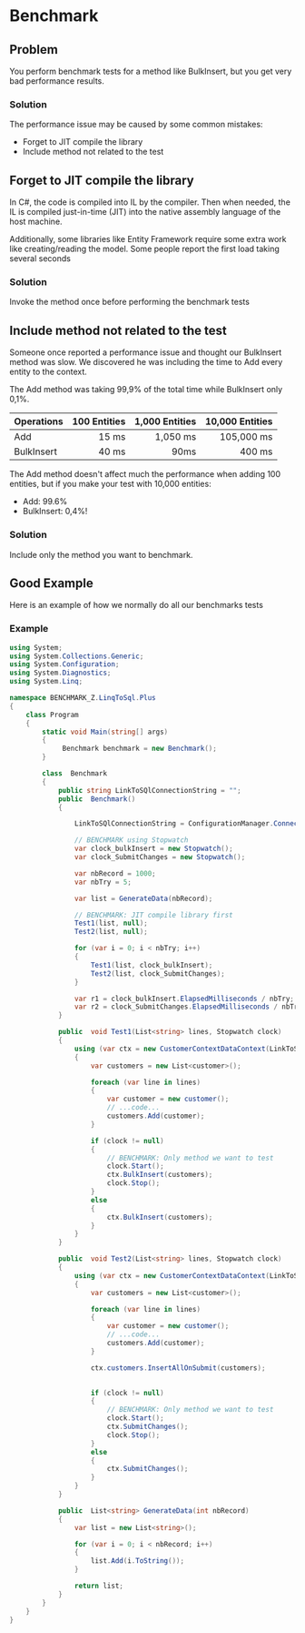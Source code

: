 # Benchmark

## Problem
You perform benchmark tests for a method like BulkInsert, but you get very bad performance results.

### Solution
The performance issue may be caused by some common mistakes:

- Forget to JIT compile the library
- Include method not related to the test


## Forget to JIT compile the library
In C#, the code is compiled into IL by the compiler. Then when needed, the IL is compiled just-in-time (JIT) into the native assembly language of the host machine.

Additionally, some libraries like Entity Framework require some extra work like creating/reading the model. Some people report the first load taking several seconds
<!--
Entity Framework Extensions also takes some time to be compiled. It can take around 100ms the first time you use a method! So if you include it this time, your benchmark time is currently way higher than it should.!-->

### Solution
Invoke the method once before performing the benchmark tests

## Include method not related to the test
Someone once reported a performance issue and thought our BulkInsert method was slow. We discovered he was including the time to Add every entity to the context.

The Add method was taking 99,9% of the total time while BulkInsert only 0,1%.


| Operations | 100 Entities | 1,000 Entities | 10,000 Entities |
| :--------- | -----------: | -------------: | --------------: |
| Add        | 15 ms        | 1,050 ms       | 105,000 ms      |
| BulkInsert | 40 ms        | 90ms           | 400 ms          |


The Add method doesn't affect much the performance when adding 100 entities, but if you make your test with 10,000 entities:
 - Add: 99.6%
 - BulkInsert: 0,4%!

### Solution
Include only the method you want to benchmark.

## Good Example
Here is an example of how we normally do all our benchmarks tests

### Example

```csharp
using System;
using System.Collections.Generic;
using System.Configuration;
using System.Diagnostics;
using System.Linq;

namespace BENCHMARK_Z.LinqToSql.Plus
{
    class Program
    { 
        static void Main(string[] args)
        {
             Benchmark benchmark = new Benchmark();
        }

        class  Benchmark
        {
            public string LinkToSQlConnectionString = "";
            public  Benchmark()
            {

                LinkToSQlConnectionString = ConfigurationManager.ConnectionStrings["LinkToSQlConnectionString"].ToString();

                // BENCHMARK using Stopwatch
                var clock_bulkInsert = new Stopwatch();
                var clock_SubmitChanges = new Stopwatch();

                var nbRecord = 1000;
                var nbTry = 5;

                var list = GenerateData(nbRecord);

                // BENCHMARK: JIT compile library first
                Test1(list, null);
                Test2(list, null);

                for (var i = 0; i < nbTry; i++)
                {
                    Test1(list, clock_bulkInsert);
                    Test2(list, clock_SubmitChanges);
                }

                var r1 = clock_bulkInsert.ElapsedMilliseconds / nbTry;
                var r2 = clock_SubmitChanges.ElapsedMilliseconds / nbTry;
            }

            public  void Test1(List<string> lines, Stopwatch clock)
            {
                using (var ctx = new CustomerContextDataContext(LinkToSQlConnectionString))
                {
                    var customers = new List<customer>();

                    foreach (var line in lines)
                    {
                        var customer = new customer();
                        // ...code...
                        customers.Add(customer);
                    }

                    if (clock != null)
                    {
                        // BENCHMARK: Only method we want to test
                        clock.Start();
                        ctx.BulkInsert(customers);
                        clock.Stop();
                    }
                    else
                    {
                        ctx.BulkInsert(customers);
                    } 
                }
            }

            public  void Test2(List<string> lines, Stopwatch clock)
            {
                using (var ctx = new CustomerContextDataContext(LinkToSQlConnectionString))
                {
                    var customers = new List<customer>();

                    foreach (var line in lines)
                    {
                        var customer = new customer();
                        // ...code...
                        customers.Add(customer);
                    }

                    ctx.customers.InsertAllOnSubmit(customers);

                    
                    if (clock != null)
                    {
                        // BENCHMARK: Only method we want to test
                        clock.Start();
                        ctx.SubmitChanges();
                        clock.Stop();
                    }
                    else
                    {
                        ctx.SubmitChanges();
                    }
                }
            }

            public  List<string> GenerateData(int nbRecord)
            {
                var list = new List<string>();

                for (var i = 0; i < nbRecord; i++)
                {
                    list.Add(i.ToString());
                }

                return list;
            }
        } 
    }
}
```

